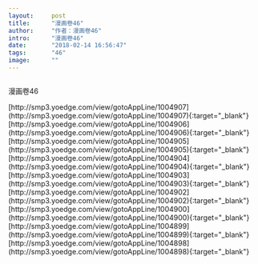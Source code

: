 ```yaml
---
layout:     post
title:      "漫画卷46"
author:     "作者：漫画卷46"
intro:      "漫画卷46"
date:       "2018-02-14 16:56:47"
tags:       "46"
image:      ""
---
```

<div style="text-align: center">
<p><img src=""/></p>
</div>
<p class="post-meta">
<span>漫画卷46</span>
</p>
[http://smp3.yoedge.com/view/gotoAppLine/1004907](http://smp3.yoedge.com/view/gotoAppLine/1004907){:target="_blank"}
[http://smp3.yoedge.com/view/gotoAppLine/1004906](http://smp3.yoedge.com/view/gotoAppLine/1004906){:target="_blank"}
[http://smp3.yoedge.com/view/gotoAppLine/1004905](http://smp3.yoedge.com/view/gotoAppLine/1004905){:target="_blank"}
[http://smp3.yoedge.com/view/gotoAppLine/1004904](http://smp3.yoedge.com/view/gotoAppLine/1004904){:target="_blank"}
[http://smp3.yoedge.com/view/gotoAppLine/1004903](http://smp3.yoedge.com/view/gotoAppLine/1004903){:target="_blank"}
[http://smp3.yoedge.com/view/gotoAppLine/1004902](http://smp3.yoedge.com/view/gotoAppLine/1004902){:target="_blank"}
[http://smp3.yoedge.com/view/gotoAppLine/1004900](http://smp3.yoedge.com/view/gotoAppLine/1004900){:target="_blank"}
[http://smp3.yoedge.com/view/gotoAppLine/1004899](http://smp3.yoedge.com/view/gotoAppLine/1004899){:target="_blank"}
[http://smp3.yoedge.com/view/gotoAppLine/1004898](http://smp3.yoedge.com/view/gotoAppLine/1004898){:target="_blank"}


